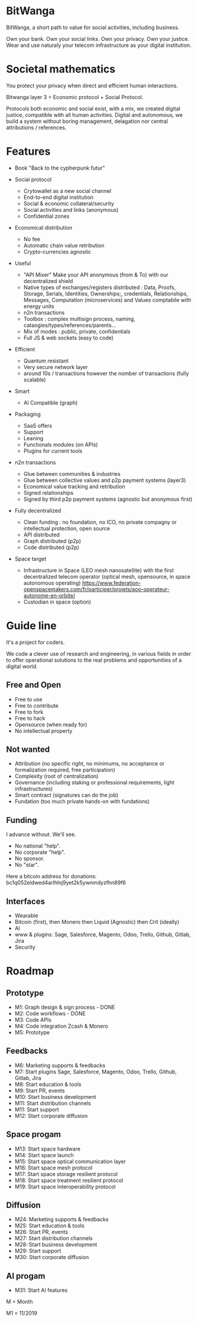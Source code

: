 # BitWanga

BitWanga, a short path to value for social activities, including business.

Own your bank. Own your social links. Own your privacy. Own your justice.
Wear and use naturaly your telecom infrastructure as your digital institution. 

# Societal mathematics

You protect your privacy when direct and efficient human interactions.

Bitwanga layer 3 = Economic protocol + Social Protocol. 

Protocols both economic and social exist, with a mix, we created digital justice, compatible with all human activities.
Digital and autonomous, we build a system without boring management, delagation nor central attributions / references.

# Features

* Book "Back to the cypherpunk futur"

* Social protocol
   * Crytowallet as a new social channel
   * End-to-end digital institution
   * Social & economic collateral/security
   * Social activities and links (anonymous)
   * Confidential zones

* Economical distribution
   * No fee
   * Automatic chain value retribution
   * Crypto-currencies agnostic

* Useful
  * "API Mixer" Make your API anonymous (from & To) with our decentralized shield
  * Native types of exchanges/registers distributed : Data, Proofs, Storage, Serials, Identities, Ownerships;, credentials, Relationships, Messages, Computation (microservices) and Values comptabile with energy units 
  * n2n transactions
  * Toolbox : complex multisign process, naming, cataogies/types/references/parents...
  * Mix of modes : public, private, confidentials
  * Full JS & web sockets (easy to code)

* Efficient
  * Quantum resistant
  * Very secure network layer
  * around 10s / transactions however the nomber of transactions (fully scalable)

* Smart
   * AI Compatible (graph)

* Packaging
   * SaaS offers
   * Support
   * Leaning
   * Functionals modules (on APIs)
   * Plugins for current tools
   
* n2n transactions
   * Glue between communities & industries
   * Glue between collective values and p2p payment systems (layer3)
   * Economical value tracking and retribution
   * Signed relationships
   * Signed by third p2p payment systems (agnostic but anonymous first)
 
* Fully decentralized
   * Clean funding : no foundation, no ICO, no private compagny or intellectual protection, open source
   * API distributed 
   * Graph distributed (p2p)
   * Code distributed (p2p)
   
* Space target
   * Infrastructure in Space (LEO mesh nanosatellite) with the first decentralized telecom operator (optical mesh, opensource, in space autonomous operating) https://www.federation-openspacemakers.com/fr/participer/projets/aoo-operateur-autonome-en-orbite/
   * Custodian in space (option)

# Guide line

It's a project for coders.

We code a clever use of research and engineering, in various fields in order to offer operational solutions to the real problems and opportunities of a digital world.

## Free and Open

* Free to use
* Free to contribute
* Free to fork
* Free to hack
* Opensource (when ready for)
* No intellectual property

## Not wanted

* Attribution (no specific right, no minimums, no acceptance or formalization required, free participation)
* Complexity (root of centralization)
* Governance (including staking or professional requirements, light infrastructures)
* Smart contract (signatures can do the job)
* Fundation (too much private hands-on with fundations)

## Funding

I advance without. We'll see.

* No national "help".
* No corporate "help".
* No sponsor.
* No "star".

Here a bitcoin address for donations: bc1q052eldwed4arlhlnj9yet2k5ywnmdyzfhn89f6

## Interfaces

* Wearable
* Bitcoin (first), then Monero then Liquid (Agnostic) then Crit (ideally)
* AI
* www & plugins: Sage, Salesforce, Magento, Odoo, Trello, Github, Gitlab, Jira
* Security

# Roadmap

## Prototype

* M1: Graph design & sign process - DONE
* M2: Code workflows - DONE
* M3: Code APIs
* M4: Code integration Zcash & Monero
* M5: Prototype

## Feedbacks

* M6: Marketing supports & feedbacks
* M7: Start plugins Sage, Salesforce, Magento, Odoo, Trello, Github, Gitlab, Jira
* M8: Start education & tools
* M9: Start PR, events
* M10: Start business development
* M11: Start distribution channels
* M11: Start support
* M12: Start corporate diffusion

## Space progam

* M13: Start space hardware
* M14: Start space launch
* M15: Start space optical communication layer
* M16: Start space mesh protocol
* M17: Start space storage resilient protocol
* M18: Start space treatment resilient protocol
* M19: Start space interoperability protocol

## Diffusion

* M24: Marketing supports & feedbacks
* M25: Start education & tools
* M26: Start PR, events
* M27: Start distribution channels
* M28: Start business development
* M29: Start support
* M30: Start corporate diffusion

## AI progam

* M31: Start AI features

M = Month

M1 = 11/2019
